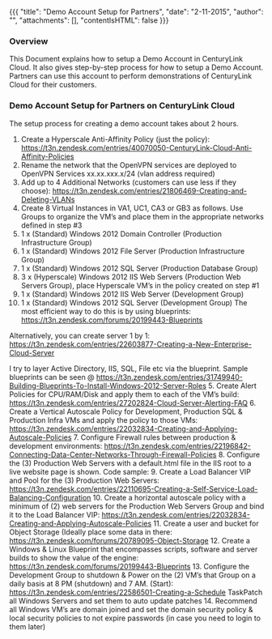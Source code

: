 {{{
  "title": "Demo Account Setup for Partners",
  "date": "2-11-2015",
  "author": "",
  "attachments": [],
  "contentIsHTML": false
}}}


### Overview

This Document explains how to setup a Demo Account in CenturyLink Cloud. It also gives step-by-step process for how to setup a Demo Account. Partners can use this account to perform demonstrations of CenturyLink Cloud for their customers.  

### Demo Account Setup for Partners on CenturyLink Cloud

The setup process for creating a demo account takes about 2 hours.

1. Create a Hyperscale Anti-Affinity Policy (just the policy):  https://t3n.zendesk.com/entries/40070050-CenturyLink-Cloud-Anti-Affinity-Policies
2. Rename the network that the OpenVPN services are deployed to OpenVPN Services xx.xx.xxx.x/24 (vlan address required)
3. Add up to 4 Additional Networks (customers can use less if they choose):  https://t3n.zendesk.com/entries/21806469-Creating-and-Deleting-VLANs
4. Create 8 Virtual Instances in VA1, UC1, CA3 or GB3 as follows.  Use Groups to organize the VM’s and place them in the appropriate networks defined in step #3
  1. 1 x (Standard) Windows 2012 Domain Controller (Production Infrastructure Group)
  2. 1 x (Standard) Windows 2012 File Server (Production Infrastructure Group)
  3. 1 x (Standard) Windows 2012 SQL Server (Production Database Group)
  4. 3 x (Hyperscale) Windows 2012 IIS Web Servers (Production Web Servers Group), place Hyperscale VM’s in the policy created on step #1
  5. 1 x (Standard) Windows 2012 IIS Web Server (Development Group)
  6. 1 x (Standard) Windows 2012 SQL Server (Development Group)
  The most efficient way to do this is by using blueprints: https://t3n.zendesk.com/forums/20199443-Blueprints

  Alternatively, you can create server 1 by 1: https://t3n.zendesk.com/entries/22603877-Creating-a-New-Enterprise-Cloud-Server

  I try to layer Active Directory, IIS, SQL, File etc via the blueprint.  Sample blueprints can be seen @ https://t3n.zendesk.com/entries/31749940-Building-Blueprints-To-Install-Windows-2012-Server-Roles
5. Create Alert Policies for CPU/RAM/Disk and apply them to each of the VM’s build:  https://t3n.zendesk.com/entries/27202824-Cloud-Server-Alerting-FAQ
6. Create a Vertical Autoscale Policy for Development, Production SQL & Production Infra VMs and apply the policy to those VMs:  https://t3n.zendesk.com/entries/22032834-Creating-and-Applying-Autoscale-Policies
7. Configure Firewall <any> rules between production & development environments:  https://t3n.zendesk.com/entries/22196842-Connecting-Data-Center-Networks-Through-Firewall-Policies
8. Configure the (3) Production Web Servers with a default.html file in the IIS root to a live website page is shown.  Code sample:
9. Create a Load Balancer VIP and Pool for the (3) Production Web Servers:  https://t3n.zendesk.com/entries/22110695-Creating-a-Self-Service-Load-Balancing-Configuration
10. Create a horizontal autoscale policy with a minimum of (2) web servers for the Production Web Servers Group and bind it to the Load Balancer VIP:  https://t3n.zendesk.com/entries/22032834-Creating-and-Applying-Autoscale-Policies
11. Create a user and bucket for Object Storage (Ideally place some data in there:
  https://t3n.zendesk.com/forums/20789095-Object-Storage
12. Create a Windows & Linux Blueprint that encompasses scripts, software and server builds to show the value of the engine: https://t3n.zendesk.com/forums/20199443-Blueprints
13. Configure the Development Group to shutdown & Power on the (2) VM’s that Group on a daily basis at 8 PM (shutdown) and 7 AM.
  (Start): https://t3n.zendesk.com/entries/22586501-Creating-a-Schedule TaskPatch all Windows Servers and set them to auto update patches
14. Recommend all Windows VM’s are domain joined and set the domain security policy & local security policies to not expire passwords (in case you need to login to them later)
